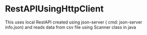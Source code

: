 # RestAPIUsingHttpClient
This uses local RestAPI created using json-server ( cmd: json-server info.json)  and reads data from csv file using  Scanner class in java
